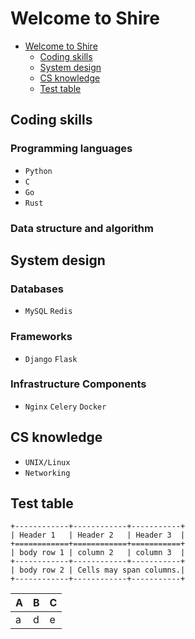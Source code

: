 # Welcome to Shire

<!-- TOC -->

- [Welcome to Shire](#welcome-to-shire)
    - [Coding skills](#coding-skills)
    - [System design](#system-design)
    - [CS knowledge](#cs-knowledge)
    - [Test table](#test-table)

<!-- /TOC -->

## Coding skills

### Programming languages

- `Python`
- `C`
- `Go`
- `Rust`

### Data structure and algorithm

## System design

### Databases

- `MySQL` `Redis`

### Frameworks

- `Django` `Flask`

### Infrastructure Components

- `Nginx` `Celery` `Docker`

## CS knowledge

- `UNIX/Linux`
- `Networking`

## Test table

```eval_rst
+------------+------------+-----------+ 
| Header 1   | Header 2   | Header 3  | 
+============+============+===========+ 
| body row 1 | column 2   | column 3  | 
+------------+------------+-----------+ 
| body row 2 | Cells may span columns.| 
+------------+------------+-----------+ 
```

 A |  B | C
 --- | --- | ---
 a | d | e
